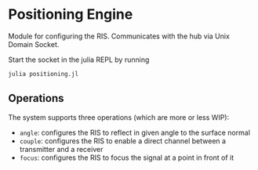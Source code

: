 # Positioning Engine

Module for configuring the RIS. Communicates with the hub via Unix Domain Socket.

Start the socket in the julia REPL by running
```bash
julia positioning.jl
```

## Operations

The system supports three operations (which are more or less WIP):
- `angle`: configures the RIS to reflect in given angle to the surface normal
- `couple`: configures the RIS to enable a direct channel between a transmitter and a receiver
- `focus`: configures the RIS to focus the signal at a point in front of it